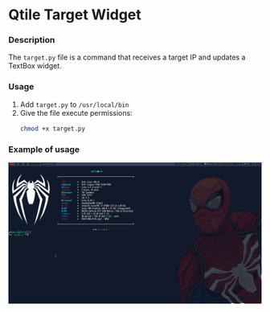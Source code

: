 # Qtile Target Widget

### Description
The `target.py` file is a command that receives a target IP and updates a TextBox widget.

### Usage
1. Add `target.py` to `/usr/local/bin`
2. Give the file execute permissions:
    ```sh
    chmod +x target.py
    ```

### Example of usage
![Demonstration](Usage.gif)
